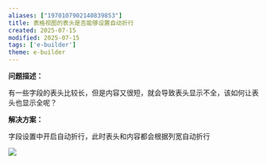 ```yaml
---
aliases: ["1970107902140839853"]
title: 表格视图的表头是否能够设置自动折行
created: 2025-07-15
modified: 2025-07-15
tags: ['e-builder']
theme: e-builder
---
```


**问题描述：**

有一些字段的表头比较长，但是内容又很短，就会导致表头显示不全，该如何让表头也显示全呢？

**解决方案：**

字段设置中开启自动折行，此时表头和内容都会根据列宽自动折行

![](https://myhelpdoc.oss-cn-heyuan.aliyuncs.com/mdimages/193925c9affed297af197f3707cb2bc4.jpg)